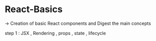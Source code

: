 # React-Basics
-> Creation of basic React components and Digest the main concepts 

step 1 : JSX , Rendering , props , state , lifecycle
